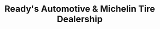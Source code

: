 ---
title: "Ready's Automotive & Michelin Tire Dealership"
url: /radcliff/readys-automotive-and-michelin-tire-dealership/
shop: car repair
---